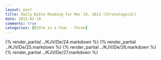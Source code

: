 ```yaml
---
layout: post
title: Daily Bible Reading for Mar 19, 2012 (Chronological)
date: 2012-03-19
comments: true
categories: [Bible in a Year - Chron]
---
```

{% render_partial ../KJV/De/24.markdown %}
{% render_partial ../KJV/De/25.markdown %}
{% render_partial ../KJV/De/26.markdown %}
{% render_partial ../KJV/De/27.markdown %}
